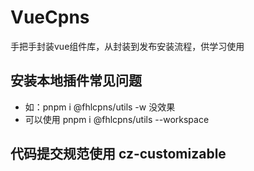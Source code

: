# VueCpns
手把手封装vue组件库，从封装到发布安装流程，供学习使用

## 安装本地插件常见问题
- 如：pnpm i @fhlcpns/utils -w 没效果
- 可以使用 pnpm i @fhlcpns/utils --workspace

## 代码提交规范使用 cz-customizable

